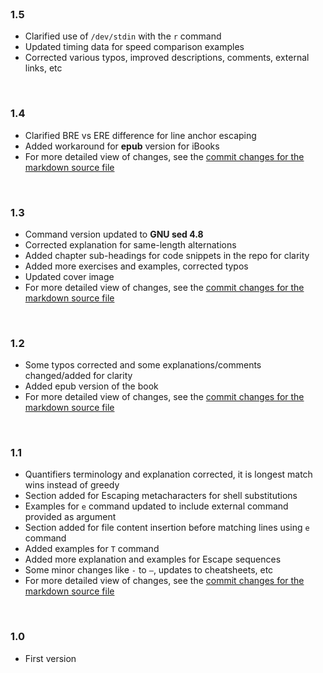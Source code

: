 <br>

### 1.5

* Clarified use of `/dev/stdin` with the `r` command
* Updated timing data for speed comparison examples
* Corrected various typos, improved descriptions, comments, external links, etc

<br>

### 1.4

* Clarified BRE vs ERE difference for line anchor escaping
* Added workaround for **epub** version for iBooks
* For more detailed view of changes, see the [commit changes for the markdown source file](https://github.com/learnbyexample/learn_gnused/commit/6adddbef8db20674ac72ddec534cde86c430fd30#diff-aa7b5f43cdce36fc0ca603bf4d5fd6fb)

<br>

### 1.3

* Command version updated to **GNU sed 4.8**
* Corrected explanation for same-length alternations
* Added chapter sub-headings for code snippets in the repo for clarity
* Added more exercises and examples, corrected typos
* Updated cover image
* For more detailed view of changes, see the [commit changes for the markdown source file](https://github.com/learnbyexample/learn_gnused/commit/fae6d2fda0fd3157f7e03f656ba07e4016b2867e#diff-aa7b5f43cdce36fc0ca603bf4d5fd6fb)

<br>

### 1.2

* Some typos corrected and some explanations/comments changed/added for clarity
* Added epub version of the book
* For more detailed view of changes, see the [commit changes for the markdown source file](https://github.com/learnbyexample/learn_gnused/commit/03176da7f6d66667c9a3008f6b381cf1534483b8#diff-aa7b5f43cdce36fc0ca603bf4d5fd6fb)

<br>

### 1.1

* Quantifiers terminology and explanation corrected, it is longest match wins instead of greedy
* Section added for Escaping metacharacters for shell substitutions
* Examples for `e` command updated to include external command provided as argument
* Section added for file content insertion before matching lines using `e` command
* Added examples for `T` command
* Added more explanation and examples for Escape sequences
* Some minor changes like `-` to `—`, updates to cheatsheets, etc
* For more detailed view of changes, see the [commit changes for the markdown source file](https://github.com/learnbyexample/learn_gnused/commit/229a30a48a417f7a152e6cadb1fbbe0dcf6c02f2#diff-aa7b5f43cdce36fc0ca603bf4d5fd6fb)

<br>

### 1.0

* First version
